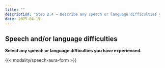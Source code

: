 ```yaml
---
title: ""
description: "Step 2.4 – Describe any speech or language difficulties you experienced."
date: 2025-04-19
---
```


## Speech and/or language difficulties

**Select any speech or language difficulties you have experienced.**

<link rel="stylesheet" href="/css/symptom-check.css">

{{< modality/speech-aura-form >}}
<script src="/js/modality/speechAuraStep.js"></script>
